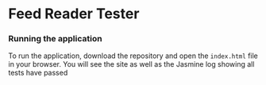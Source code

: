 # Feed Reader Tester

### Running the application
To run the application, download the repository and open the `index.html` file in your browser. You will see the site as well as the Jasmine log showing all tests have passed
